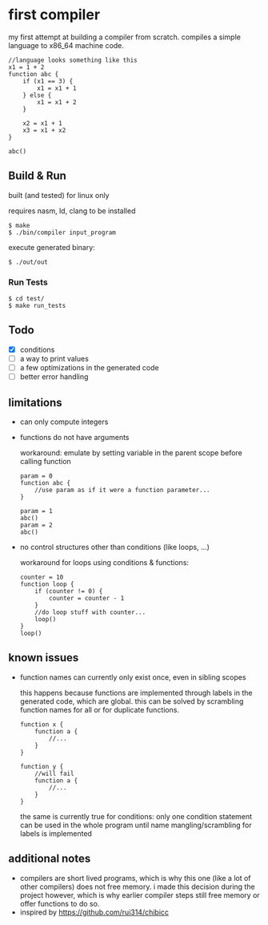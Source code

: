 # first compiler

my first attempt at building a compiler from scratch. compiles a simple language to x86_64 machine code.

```
//language looks something like this
x1 = 1 + 2
function abc {
    if (x1 == 3) {
        x1 = x1 + 1
    } else {
        x1 = x1 + 2
    }

    x2 = x1 + 1
    x3 = x1 + x2
}

abc()
```

## Build & Run

built (and tested) for linux only

requires nasm, ld, clang to be installed

```
$ make
$ ./bin/compiler input_program
```

execute generated binary:

```
$ ./out/out
```

### Run Tests

```
$ cd test/
$ make run_tests
```

## Todo

- [x] conditions
- [ ] a way to print values
- [ ] a few optimizations in the generated code
- [ ] better error handling

## limitations

- can only compute integers
- functions do not have arguments
    
    workaround: emulate by setting variable in the parent scope before calling function
    
    ```
    param = 0
    function abc {
        //use param as if it were a function parameter...
    }

    param = 1
    abc()
    param = 2
    abc()
    ```

- no control structures other than conditions (like loops, ...)

    workaround for loops using conditions & functions:

    ```
    counter = 10
    function loop {
        if (counter != 0) {
            counter = counter - 1
        }
        //do loop stuff with counter...
        loop()
    }
    loop()
    ```

## known issues

- function names can currently only exist once, even in sibling scopes

    this happens because functions are implemented through labels in the generated code, which are global. this can be solved by scrambling function names for all or for duplicate functions.

    ```
    function x {
        function a {
            //...
        }
    }

    function y {
        //will fail
        function a {
            //...
        }
    }
    ```

    the same is currently true for conditions: only one condition statement can be used in the whole program until name mangling/scrambling for labels is implemented

## additional notes

- compilers are short lived programs, which is why this one (like a lot of other compilers) does not free memory.
i made this decision during the project however, which is why earlier compiler steps still free memory or offer functions to do so.
- inspired by https://github.com/rui314/chibicc
